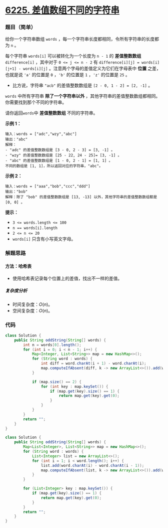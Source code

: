 # [6225. 差值数组不同的字符串](https://leetcode.cn/problems/odd-string-difference/)

### 题目（简单）

给你一个字符串数组 `words` ，每一个字符串长度都相同，令所有字符串的长度都为 `n` 。

每个字符串 `words[i]` 可以被转化为一个长度为 `n - 1` 的 **差值整数数组** `difference[i]` ，其中对于 `0 <= j <= n - 2`
有 `difference[i][j] = words[i][j+1] - words[i][j]` 。注意两个字母的差值定义为它们在字母表中 **位置** 之差，也就是说 `'a'`
的位置是 `0` ，`'b'` 的位置是 `1` ，`'z'` 的位置是 `25` 。

* 比方说，字符串 `"acb"` 的差值整数数组是 `[2 - 0, 1 - 2] = [2, -1]` 。

`words` 中所有字符串 **除了一个字符串以外** ，其他字符串的差值整数数组都相同。你需要找到那个不同的字符串。

请你返回`words`中 **差值整数数组** 不同的字符串。

**示例 1：**

```
输入：words = ["adc","wzy","abc"]
输出："abc"
解释：
- "adc" 的差值整数数组是 [3 - 0, 2 - 3] = [3, -1] 。
- "wzy" 的差值整数数组是 [25 - 22, 24 - 25]= [3, -1] 。
- "abc" 的差值整数数组是 [1 - 0, 2 - 1] = [1, 1] 。
不同的数组是 [1, 1]，所以返回对应的字符串，"abc"。
```

**示例 2：**

```
输入：words = ["aaa","bob","ccc","ddd"]
输出："bob"
解释：除了 "bob" 的差值整数数组是 [13, -13] 以外，其他字符串的差值整数数组都是 [0, 0] 。
```

**提示：**

* `3 <= words.length <= 100`
* `n == words[i].length`
* `2 <= n <= 20`
* `words[i]` 只含有小写英文字母。

### 解题思路

#### 方法：哈希表

- 使用哈希表记录每个位置上的差值，找出不一样的差值。

##### 复杂度分析

- 时间复杂度：$O(n)$。
- 空间复杂度：$O(n)$。

### 代码

```java
class Solution {
    public String oddString(String[] words) {
        int n = words[0].length();
        for (int i = 0; i < n - 1; i++) {
            Map<Integer, List<String>> map = new HashMap<>();
            for (String word : words) {
                int diff = word.charAt(i + 1) - word.charAt(i);
                map.computeIfAbsent(diff, k -> new ArrayList<>()).add(word);
            }

            if (map.size() == 2) {
                for (int key : map.keySet()) {
                    if (map.get(key).size() == 1) {
                        return map.get(key).get(0);
                    }
                }
            }
        }
        return "";
    }
}
```

```java
class Solution {
    public String oddString(String[] words) {
        Map<List<Integer>, List<String>> map = new HashMap<>();
        for (String word : words) {
            List<Integer> list = new ArrayList<>();
            for (int i = 1; i < word.length(); i++) {
                list.add(word.charAt(i) - word.charAt(i - 1));
                map.computeIfAbsent(list, k -> new ArrayList<>()).add(word);
            }
        }

        for (List<Integer> key : map.keySet()) {
            if (map.get(key).size() == 1) {
                return map.get(key).get(0);
            }
        }
        return "";
    }
}
```